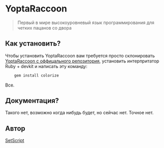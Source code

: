 # YoptaRaccoon
> Первый в мире высокоуровневый язык программирования для четких пацанов со двора
## Как установить?
Чтобы установить YoptaRaccoon вам требуется просто склонировать [YoptaRaccoon с оффицального репозитория](https://github.com/SetScript/YoptaRaccoon), установить интерпритатор Ruby + devkit и написать эту команду:
```sh
    gem install colorize
```
Все.
## Документация?
Такого нет, возможно когда нибудь будет, но сейчас нет. Точное нет.
## Автор
[SetScript](https://github.com/setscript)